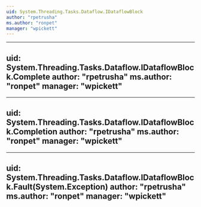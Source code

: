 ```yaml
---
uid: System.Threading.Tasks.Dataflow.IDataflowBlock
author: "rpetrusha"
ms.author: "ronpet"
manager: "wpickett"
---
```


---
uid: System.Threading.Tasks.Dataflow.IDataflowBlock.Complete
author: "rpetrusha"
ms.author: "ronpet"
manager: "wpickett"
---

---
uid: System.Threading.Tasks.Dataflow.IDataflowBlock.Completion
author: "rpetrusha"
ms.author: "ronpet"
manager: "wpickett"
---

---
uid: System.Threading.Tasks.Dataflow.IDataflowBlock.Fault(System.Exception)
author: "rpetrusha"
ms.author: "ronpet"
manager: "wpickett"
---
